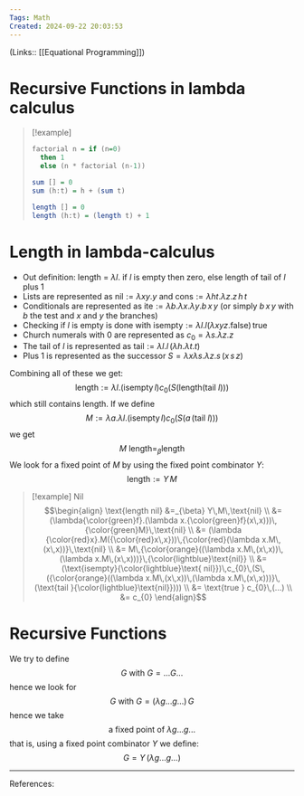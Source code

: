 ```yaml
---
Tags: Math
Created: 2024-09-22 20:03:53
---
```

(Links:: [[Equational Programming]])
# Recursive Functions in lambda calculus
> [!example] 
> ```haskell
> factorial n = if (n=0)
> 	then 1
> 	else (n * factorial (n-1))
> ```
> ```haskell
> sum [] = 0
> sum (h:t) = h + (sum t)
> ```
> ```haskell
> length [] = 0
> length (h:t) = (length t) + 1
> ```
# Length in lambda-calculus
- Out definition: length = $\lambda l.$ if $l$ is empty then zero, else length of tail of $l$ plus 1
- Lists are represented as $\text{nil}:=\lambda xy.y$ and $\text{cons}:=\lambda ht.\lambda z.z\,h\,t$
- Conditionals are represented as $\text{ite}:=\lambda b.\lambda x.\lambda y.b\,x\,y$ (or simply $b\,x\,y$ with $b$ the test and $x$ and $y$ the branches)
- Checking if $l$ is empty is done with $\text{isempty}:=\lambda l.l(\lambda xyz.\text{false})\,\text{true}$
- Church numerals with $0$ are represented as $c_{0}=\lambda s.\lambda z.z$
- The tail of $l$ is represented as $\text{tail}:=\lambda l.l\,(\lambda h.\lambda t.t)$
- Plus 1 is represented as the successor $S=\lambda x\lambda s.\lambda z.s\,(x\,s\,z)$

Combining all of these we get: $$\text{length}:=\lambda l.(\text{isempty}\,l)c_{0}(S(\text{length}(\text{tail } l)))$$ which still contains length. If we define $$M:= \lambda a.\lambda l.(\text{isempty}\,l)c_{0}(S(a\,(\text{tail } l)))$$ we get $$M\text{ length}=_{\beta}\text{length}$$
We look for a fixed point of $M$ by using the fixed point combinator $Y$: $$\text{length}:=Y\,M$$

> [!example] Nil
> $$\begin{align}
> \text{length nil} &=_{\beta} Y\,M\,\text{nil} \\
> &= (\lambda{\color{green}f}.(\lambda x.{\color{green}f}(x\,x)))\,{\color{green}M}\,\text{nil} \\
> &= (\lambda {\color{red}x}.M({\color{red}x\,x}))\,{\color{red}(\lambda x.M\,(x\,x))}\,\text{nil} \\
> &= M\,{\color{orange}((\lambda x.M\,(x\,x))\,(\lambda x.M\,(x\,x)))}\,{\color{lightblue}\text{nil}} \\
> &= (\text{isempty}{\color{lightblue}\text{ nil}})\,c_{0}\,(S\,({\color{orange}((\lambda x.M\,(x\,x))\,(\lambda x.M\,(x\,x)))}\,(\text{tail }{\color{lightblue}\text{nil}}))) \\
> &= \text{true } c_{0}\,(...) \\
> &= c_{0}
> \end{align}$$
# Recursive Functions
We try to define $$G\text{ with }G=...G...$$ hence we look for $$G\text{ with }G=(\lambda g...g...)\,G$$ hence we take $$\text{a fixed point of }\lambda g...g...$$ that is, using a fixed point combinator $Y$ we define: $$G=Y\,(\lambda g...g...)$$

---
References:
